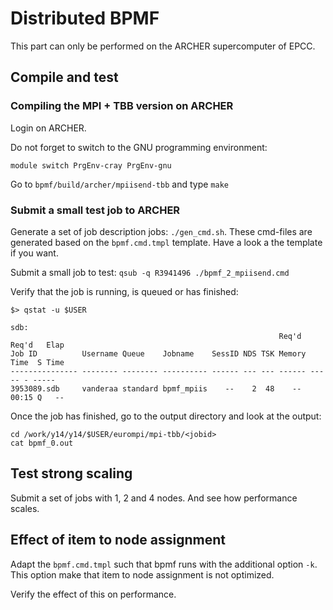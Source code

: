 # Distributed BPMF

This part can only be performed on the ARCHER supercomputer of EPCC.

## Compile and test

### Compiling the MPI + TBB version on ARCHER

Login on ARCHER.

Do not forget to switch to the GNU programming environment:

`module switch PrgEnv-cray PrgEnv-gnu`

Go to `bpmf/build/archer/mpiisend-tbb` and type `make`

### Submit a small test job to ARCHER

Generate a set of job description jobs: `./gen_cmd.sh`. These cmd-files are generated based on 
the `bpmf.cmd.tmpl` template. Have a look a the template if you want.

Submit a small job to test: `qsub -q R3941496 ./bpmf_2_mpiisend.cmd`

Verify that the job is running, is queued or has finished:

```
$> qstat -u $USER

sdb:
                                                            Req'd  Req'd   Elap
Job ID          Username Queue    Jobname    SessID NDS TSK Memory Time  S Time
--------------- -------- -------- ---------- ------ --- --- ------ ----- - -----
3953089.sdb     vanderaa standard bpmf_mpiis    --    2  48    --  00:15 Q   --
```

Once the job has finished, go to the output directory and look at the output:

```
cd /work/y14/y14/$USER/eurompi/mpi-tbb/<jobid>
cat bpmf_0.out
```

## Test strong scaling

Submit a set of jobs with 1, 2 and 4 nodes. And see how performance scales.

## Effect of item to node assignment

Adapt the `bpmf.cmd.tmpl` such that bpmf runs with the additional option `-k`.
This option make that item to node assignment is not optimized. 

Verify the effect of this on performance.

